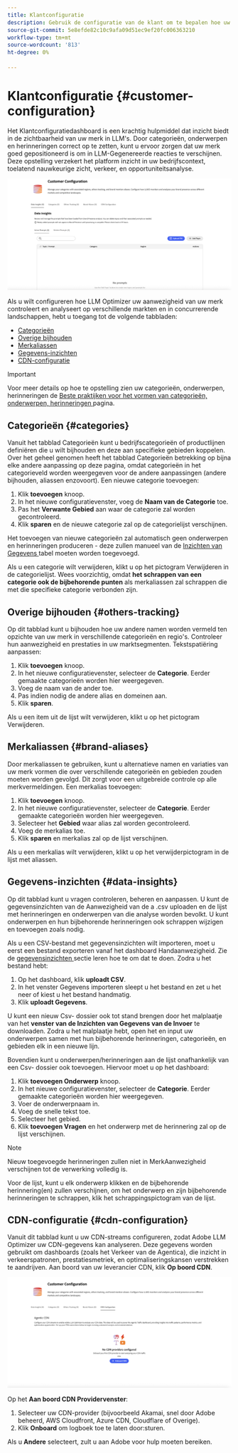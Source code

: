 ```yaml
---
title: Klantconfiguratie
description: Gebruik de configuratie van de klant om te bepalen hoe uw merk binnen het optimaliseringsplatform LLM wordt gecontroleerd en geanalyseerd.
source-git-commit: 5e8efde82c10c9afa09d51ec9ef20fc006363210
workflow-type: tm+mt
source-wordcount: '813'
ht-degree: 0%

---
```



# Klantconfiguratie {#customer-configuration}

Het Klantconfiguratiedashboard is een krachtig hulpmiddel dat inzicht biedt in de zichtbaarheid van uw merk in LLM&#39;s. Door categorieën, onderwerpen en herinneringen correct op te zetten, kunt u ervoor zorgen dat uw merk goed gepositioneerd is om in LLM-Gegenereerde reacties te verschijnen. Deze opstelling verzekert het platform inzicht in uw bedrijfscontext, toelatend nauwkeurige zicht, verkeer, en opportuniteitsanalyse.

![ Dashboard van de Configuratie van de Klant ](/help/dashboards/assets/customer-config.png)

Als u wilt configureren hoe LLM Optimizer uw aanwezigheid van uw merk controleert en analyseert op verschillende markten en in concurrerende landschappen, hebt u toegang tot de volgende tabbladen:

* [Categorieën](#categories)
* [Overige bijhouden](#others-tracking)
* [Merkaliassen](#brand-aliases)
* [Gegevens-inzichten](#data-insights)
* [CDN-configuratie](#agentic-cdn)

>[!IMPORTANT]
>
> Voor meer details op hoe te opstelling zien uw categorieën, onderwerpen, herinneringen de [ Beste praktijken voor het vormen van categorieën, onderwerpen, herinneringen ](/help/overview/best-practices-topics-prompts.md) pagina.

## Categorieën {#categories}

Vanuit het tabblad Categorieën kunt u bedrijfscategorieën of productlijnen definiëren die u wilt bijhouden en deze aan specifieke gebieden koppelen. Over het geheel genomen heeft het tabblad Categorieën betrekking op bijna elke andere aanpassing op deze pagina, omdat categorieën in het categorieveld worden weergegeven voor de andere aanpassingen (andere bijhouden, aliassen enzovoort). Een nieuwe categorie toevoegen:

1. Klik **toevoegen** knoop.
2. In het nieuwe configuratievenster, voeg de **Naam van de Categorie** toe.
3. Pas het **Verwante Gebied** aan waar de categorie zal worden gecontroleerd.
4. Klik **sparen** en de nieuwe categorie zal op de categorielijst verschijnen.

Het toevoegen van nieuwe categorieën zal automatisch geen onderwerpen en herinneringen produceren - deze zullen manueel van de [ Inzichten van Gegevens ](#data-insights) tabel moeten worden toegevoegd.

Als u een categorie wilt verwijderen, klikt u op het pictogram Verwijderen in de categorielijst. Wees voorzichtig, omdat **het schrappen van een categorie ook de bijbehorende punten** als merkaliassen zal schrappen die met die specifieke categorie verbonden zijn.

## Overige bijhouden {#others-tracking}

Op dit tabblad kunt u bijhouden hoe uw andere namen worden vermeld ten opzichte van uw merk in verschillende categorieën en regio&#39;s. Controleer hun aanwezigheid en prestaties in uw marktsegmenten. Tekstspatiëring aanpassen:

1. Klik **toevoegen** knoop.
2. In het nieuwe configuratievenster, selecteer de **Categorie**. Eerder gemaakte categorieën worden hier weergegeven.
3. Voeg de naam van de ander toe.
4. Pas indien nodig de andere alias en domeinen aan.
5. Klik **sparen**.

Als u een item uit de lijst wilt verwijderen, klikt u op het pictogram Verwijderen.

## Merkaliassen {#brand-aliases}

Door merkaliassen te gebruiken, kunt u alternatieve namen en variaties van uw merk vormen die over verschillende categorieën en gebieden zouden moeten worden gevolgd. Dit zorgt voor een uitgebreide controle op alle merkvermeldingen. Een merkalias toevoegen:

1. Klik **toevoegen** knoop.
2. In het nieuwe configuratievenster, selecteer de **Categorie**. Eerder gemaakte categorieën worden hier weergegeven.
3. Selecteer het **Gebied** waar alias zal worden gecontroleerd.
4. Voeg de merkalias toe.
5. Klik **sparen** en merkalias zal op de lijst verschijnen.

Als u een merkalias wilt verwijderen, klikt u op het verwijderpictogram in de lijst met aliassen.

## Gegevens-inzichten {#data-insights}

Op dit tabblad kunt u vragen controleren, beheren en aanpassen. U kunt de gegevensinzichten van de Aanwezigheid van de a [ ](/help/dashboards/brand-presence.md#data-insights) .csv uploaden en de lijst met herinneringen en onderwerpen van die analyse worden bevolkt. U kunt onderwerpen en hun bijbehorende herinneringen ook schrappen wijzigen en toevoegen zoals nodig.

Als u een CSV-bestand met gegevensinzichten wilt importeren, moet u eerst een bestand exporteren vanaf het dashboard Handaanwezigheid. Zie de [ gegevensinzichten ](/help/dashboards/brand-presence.md#data-insights) sectie leren hoe te om dat te doen. Zodra u het bestand hebt:

1. Op het dashboard, klik **uploadt CSV**.
2. In het venster Gegevens importeren sleept u het bestand en zet u het neer of kiest u het bestand handmatig.
3. Klik **uploadt Gegevens**.

U kunt een nieuw Csv- dossier ook tot stand brengen door het malplaatje van het **venster van de Inzichten van Gegevens van de Invoer** te downloaden. Zodra u het malplaatje hebt, open het en input uw onderwerpen samen met hun bijbehorende herinneringen, categorieën, en gebieden elk in een nieuwe lijn.

Bovendien kunt u onderwerpen/herinneringen aan de lijst onafhankelijk van een Csv- dossier ook toevoegen. Hiervoor moet u op het dashboard:

1. Klik **toevoegen Onderwerp** knoop.
2. In het nieuwe configuratievenster, selecteer de **Categorie**. Eerder gemaakte categorieën worden hier weergegeven.
3. Voer de onderwerpnaam in.
4. Voeg de snelle tekst toe.
5. Selecteer het gebied.
6. Klik **toevoegen Vragen** en het onderwerp met de herinnering zal op de lijst verschijnen.

>[!NOTE]
>Nieuw toegevoegde herinneringen zullen niet in MerkAanwezigheid verschijnen tot de verwerking volledig is.

Voor de lijst, kunt u elk onderwerp klikken en de bijbehorende herinnering(en) zullen verschijnen, om het onderwerp en zijn bijbehorende herinneringen te schrappen, klik het schrappingspictogram van de lijst.

## CDN-configuratie {#cdn-configuration}

Vanuit dit tabblad kunt u uw CDN-streams configureren, zodat Adobe LLM Optimizer uw CDN-gegevens kan analyseren. Deze gegevens worden gebruikt om dashboards (zoals het Verkeer van de Agentica), die inzicht in verkeerspatronen, prestatiesmetriek, en optimaliseringskansen verstrekken te aandrijven. Aan boord van uw leverancier CDN, klik **Op boord CDN**.

![ Klantenconfiguratie CDN ](/help/overview/assets/cc-cdn.png)

Op het **Aan boord CDN Providervenster**:

1. Selecteer uw CDN-provider (bijvoorbeeld Akamai, snel door Adobe beheerd, AWS Cloudfront, Azure CDN, Cloudflare of Overige).
2. Klik **Onboard** om logboek toe te laten door:sturen.

Als u **Andere** selecteert, zult u aan Adobe voor hulp moeten bereiken.
